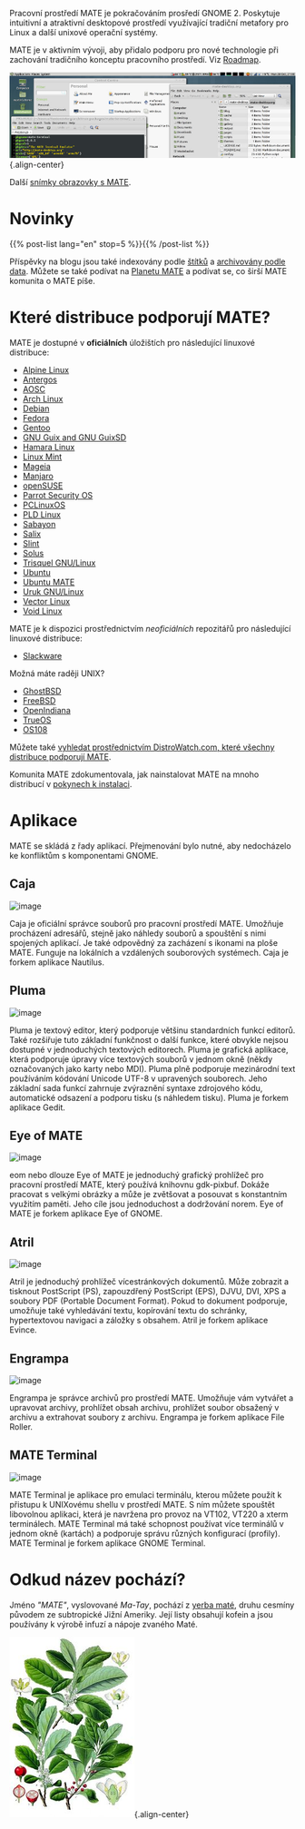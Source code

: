 <!--
.. title: Pracovní prostředí MATE
.. slug: index
.. date: 2013-10-31 12:29:57
.. tags: O MATE,Aplikace,Snímky 
.. link: 
.. description:
-->

Pracovní prostředí MATE je pokračováním prosředí GNOME 2. Poskytuje
intuitivní a atraktivní desktopové prostředí využívající tradiční
metafory pro Linux a další unixové operační systémy.

MATE je v aktivním vývoji, aby přidalo podporu pro nové technologie
při zachování tradičního konceptu pracovního prostředí. Viz 
[Roadmap](https://wiki.mate-desktop.org/#!pages/roadmap.md).

![image](/screens/screenshot.jpg){.align-center}

Další [snímky obrazovky s MATE](gallery/1.22/).

Novinky
=======

{{% post-list lang="en" stop=5 %}}{{% /post-list %}}

Příspěvky na blogu jsou také indexovány podle [štítků](tags/) a [archivovány
podle data](archive/). Můžete se také podívat na [Planetu
MATE](https://planet.mate-desktop.org) a podívat se, co širší MATE
komunita o MATE píše. 

Které distribuce podporují MATE?
================================

MATE je dostupné v **oficiálních** úložištích pro následující
linuxové distribuce: 

-   [Alpine Linux](https://www.alpinelinux.org/)
-   [Antergos](https://antergos.com/)
-   [AOSC](https://aosc.io/)
-   [Arch Linux](https://www.archlinux.org)
-   [Debian](https://www.debian.org)
-   [Fedora](https://www.fedoraproject.org)
-   [Gentoo](https://www.gentoo.org)
-   [GNU Guix and GNU GuixSD](https://gnu.org/s/guix)
-   [Hamara Linux](https://hamaralinux.org/)
-   [Linux Mint](https://linuxmint.com)
-   [Mageia](https://www.mageia.org/en/)
-   [Manjaro](https://manjaro.org/)
-   [openSUSE](https://www.opensuse.org)
-   [Parrot Security OS](https://www.parrotsec.org/)
-   [PCLinuxOS](https://www.pclinuxos.com/get-pclinuxos/mate/)
-   [PLD Linux](https://www.pld-linux.org/)
-   [Sabayon](https://www.sabayon.org)
-   [Salix](https://www.salixos.org)
-   [Slint](https://slint.fr)
-   [Solus](https://getsol.us/)
-   [Trisquel GNU/Linux](https://trisquel.info/)
-   [Ubuntu](https://www.ubuntu.com)
-   [Ubuntu MATE](https://www.ubuntu-mate.org)
-   [Uruk GNU/Linux](https://urukproject.org/dist/)
-   [Vector Linux](http://vectorlinux.com)
-   [Void Linux](https://www.voidlinux.org/)

MATE je k dispozici prostřednictvím *neoficiálních* repozitářů pro následující
linuxové distribuce: 

-   [Slackware](http://www.slackware.com)

Možná máte raději UNIX?

-   [GhostBSD](https://ghostbsd.org)
-   [FreeBSD](https://freebsd.org)
-   [OpenIndiana](https://www.openindiana.org)
-   [TrueOS](https://www.trueos.org/)
-   [OS108](https://OS108.org/)

Můžete také [vyhledat prostřednictvím DistroWatch.com, které všechny distribuce
podporují MATE](https://distrowatch.org/search.php?desktop=MATE#distrosearch).

Komunita MATE zdokumentovala, jak nainstalovat MATE na mnoho
distribucí v [pokynech k instalaci](https://wiki.mate-desktop.org/#!pages/download.md).

Aplikace
========

MATE se skládá z řady aplikací. Přejmenování bylo nutné, aby nedocházelo
ke konfliktům s komponentami GNOME. 

Caja
----

![image](/assets/img/mate/caja.png)

Caja je oficiální správce souborů pro pracovní prostředí MATE. Umožňuje
procházení adresářů, stejně jako náhledy souborů a spouštění s nimi spojených
aplikací. Je také odpovědný za zacházení s ikonami na ploše MATE.
Funguje na lokálních a vzdálených souborových systémech.
Caja je forkem aplikace Nautilus. 

Pluma
-----

![image](/assets/img/mate/pluma.png)

Pluma je textový editor, který podporuje většinu standardních funkcí editorů.
Také rozšiřuje tuto základní funkčnost o další funkce, které obvykle nejsou
dostupné v jednoduchých textových editorech. Pluma je grafická aplikace, která
podporuje úpravy více textových souborů v jednom okně (někdy označovaných jako
karty nebo MDI). Pluma plně podporuje mezinárodní text používáním
kódování Unicode UTF-8 v upravených souborech. Jeho základní sada funkcí
zahrnuje zvýraznění syntaxe zdrojového kódu, automatické odsazení a
podporu tisku (s náhledem tisku). Pluma je forkem aplikace Gedit. 

Eye of MATE
-----------

![image](/assets/img/mate/eom.png)

eom nebo dlouze Eye of MATE je jednoduchý grafický prohlížeč pro pracovní
prostředí MATE, který používá knihovnu gdk-pixbuf. Dokáže pracovat s velkými
obrázky a může je zvětšovat a posouvat s konstantním využitím paměti.
Jeho cíle jsou jednoduchost a dodržování norem.
Eye of MATE je forkem aplikace Eye of GNOME. 

Atril
-----

![image](/assets/img/mate/atril.png)

Atril je jednoduchý prohlížeč vícestránkových dokumentů.
Může zobrazit a tisknout PostScript (PS), zapouzdřený PostScript (EPS),
DJVU, DVI, XPS a soubory PDF (Portable Document Format). Pokud to dokument
podporuje, umožňuje také vyhledávání textu, kopírování textu do schránky,
hypertextovou navigaci a záložky s obsahem. Atril je forkem aplikace Evince. 

Engrampa
--------

![image](/assets/img/mate/engrampa.png)

Engrampa je správce archivů pro prostředí MATE. Umožňuje vám
vytvářet a upravovat archivy, prohlížet obsah archivu, prohlížet soubor
obsažený v archivu a extrahovat soubory z archivu.
Engrampa je forkem aplikace File Roller. 

MATE Terminal
-------------

![image](/assets/img/mate/terminal.png)

MATE Terminal je aplikace pro emulaci terminálu, kterou můžete použít
k přistupu k UNIXovému shellu v prostředí MATE. S ním můžete spouštět
libovolnou aplikaci, která je navržena pro provoz na VT102, VT220 a xterm
terminálech. MATE Terminal má také schopnost používat více terminálů
v jednom okně (kartách) a podporuje správu různých konfigurací (profily).
MATE Terminal je forkem aplikace GNOME Terminal. 

Odkud název pochází? 
====================

Jméno *\"MATE\"*, vyslovované *Ma-Tay*, pochází z [yerba
maté](https://cs.wikipedia.org/wiki/Cesm%C3%ADna_paraguaysk%C3%A1),
druhu cesmíny původem ze subtropické Jižní Ameriky. Její listy obsahují
kofein a jsou používány k výrobě infuzí a nápoje zvaného Maté. 

![image](/assets/img/mate/yerba.jpg){.align-center}

